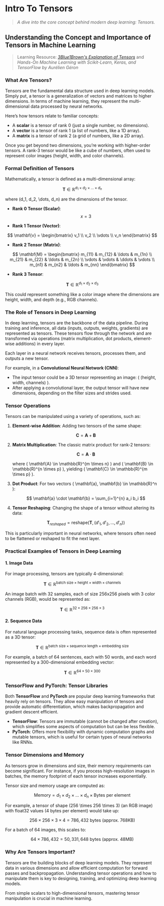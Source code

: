 # Intro To Tensors
> *A dive into the core concept behind modern deep learning: Tensors.*

## Understanding the Concept and Importance of Tensors in Machine Learning

> Learning Resource: *[3Blue1Brown's Explanation of Tensors](https://www.youtube.com/watch?v=f5liqUk0ZTw)* and *Hands-On Machine Learning with Scikit-Learn, Keras, and TensorFlow by Aurélien Géron*

### What Are Tensors?

Tensors are the fundamental data structure used in deep learning models. Simply put, a tensor is a generalization of vectors and matrices to higher dimensions. In terms of machine learning, they represent the multi-dimensional data processed by neural networks.

Here’s how tensors relate to familiar concepts:

- A **scalar** is a tensor of rank 0 (just a single number, no dimensions).
- A **vector** is a tensor of rank 1 (a list of numbers, like a 1D array).
- A **matrix** is a tensor of rank 2 (a grid of numbers, like a 2D array).

Once you get beyond two dimensions, you’re working with higher-order tensors. A rank-3 tensor would be like a cube of numbers, often used to represent color images (height, width, and color channels).

### Formal Definition of Tensors

Mathematically, a tensor is defined as a multi-dimensional array:

$$
\mathbf{T} \in \mathbb{R}^{d_1 \times d_2 \times \ldots \times d_n}
$$

where \(d_1, d_2, \dots, d_n\) are the dimensions of the tensor.

- **Rank 0 Tensor (Scalar)**: 
$$
x = 3
$$

- **Rank 1 Tensor (Vector)**:

$$
\mathbf{v} = \begin{bmatrix}
v_1 \\
v_2 \\
\vdots \\
v_n
\end{bmatrix}
$$

- **Rank 2 Tensor (Matrix)**:

$$
\mathbf{M} = \begin{bmatrix}
m_{11} & m_{12} & \ldots & m_{1n} \\
m_{21} & m_{22} & \ldots & m_{2n} \\
\vdots & \vdots & \ddots & \vdots \\
m_{n1} & m_{n2} & \ldots & m_{nn}
\end{bmatrix}
$$

- **Rank 3 Tensor**:

$$
\mathbf{T} \in \mathbb{R}^{d_1 \times d_2 \times d_3}
$$

This could represent something like a color image where the dimensions are height, width, and depth (e.g., RGB channels).

### The Role of Tensors in Deep Learning

In deep learning, tensors are the backbone of the data pipeline. During training and inference, all data (inputs, outputs, weights, gradients) are represented as tensors. These tensors flow through the network and are transformed via operations (matrix multiplication, dot products, element-wise additions) in every layer.

Each layer in a neural network receives tensors, processes them, and outputs a new tensor.

For example, in a **Convolutional Neural Network (CNN)**:
- The input tensor could be a 3D tensor representing an image: \( (height, width, channels) \).
- After applying a convolutional layer, the output tensor will have new dimensions, depending on the filter sizes and strides used.

### Tensor Operations

Tensors can be manipulated using a variety of operations, such as:

1. **Element-wise Addition**:
   Adding two tensors of the same shape:
   
   $$
   \mathbf{C} = \mathbf{A} + \mathbf{B}
   $$

2. **Matrix Multiplication**:
   The classic matrix product for rank-2 tensors:
   
   $$
   \mathbf{C} = \mathbf{A} \cdot \mathbf{B}
   $$
   
   where \( \mathbf{A} \in \mathbb{R}^{m \times n} \) and \( \mathbf{B} \in \mathbb{R}^{n \times p} \), yielding \( \mathbf{C} \in \mathbb{R}^{m \times p} \).

3. **Dot Product**:
   For two vectors \( \mathbf{a}, \mathbf{b} \in \mathbb{R}^n \):
   
   $$
   \mathbf{a} \cdot \mathbf{b} = \sum_{i=1}^{n} a_i b_i
   $$

4. **Tensor Reshaping**:
   Changing the shape of a tensor without altering its data:
   
   $$
   \mathbf{T}_{reshaped} = \text{reshape}(\mathbf{T}, (d'_1, d'_2, \ldots, d'_n))
   $$

This is particularly important in neural networks, where tensors often need to be flattened or reshaped to fit the next layer.

### Practical Examples of Tensors in Deep Learning

#### 1. **Image Data**
For image processing, tensors are typically 4-dimensional:

$$
\mathbf{T} \in \mathbb{R}^{\text{batch size} \times \text{height} \times \text{width} \times \text{channels}}
$$

An image batch with 32 samples, each of size 256x256 pixels with 3 color channels (RGB), would be represented as:

$$
\mathbf{T} \in \mathbb{R}^{32 \times 256 \times 256 \times 3}
$$

#### 2. **Sequence Data**
For natural language processing tasks, sequence data is often represented as a 3D tensor:

$$
\mathbf{T} \in \mathbb{R}^{\text{batch size} \times \text{sequence length} \times \text{embedding size}}
$$

For example, a batch of 64 sentences, each with 50 words, and each word represented by a 300-dimensional embedding vector:

$$
\mathbf{T} \in \mathbb{R}^{64 \times 50 \times 300}
$$

### TensorFlow and PyTorch: Tensor Libraries

Both **TensorFlow** and **PyTorch** are popular deep learning frameworks that heavily rely on tensors. They allow easy manipulation of tensors and provide automatic differentiation, which makes backpropagation and gradient descent efficient.

- **TensorFlow**: Tensors are immutable (cannot be changed after creation), which simplifies some aspects of computation but can be less flexible.
- **PyTorch**: Offers more flexibility with dynamic computation graphs and mutable tensors, which is useful for certain types of neural networks like RNNs.

### Tensor Dimensions and Memory

As tensors grow in dimensions and size, their memory requirements can become significant. For instance, if you process high-resolution images in batches, the memory footprint of each tensor increases exponentially.

Tensor size and memory usage are computed as:

$$
\text{Memory} = d_1 \times d_2 \times \ldots \times d_n \times \text{Bytes per element}
$$

For example, a tensor of shape \(256 \times 256 \times 3\) (an RGB image) with float32 values (4 bytes per element) would take up:

$$
256 \times 256 \times 3 \times 4 = 786,432 \text{ bytes (approx. 768KB)}
$$

For a batch of 64 images, this scales to:

$$
64 \times 786,432 = 50,331,648 \text{ bytes (approx. 48MB)}
$$

### Why Are Tensors Important?

Tensors are the building blocks of deep learning models. They represent data in various dimensions and allow efficient computation for forward passes and backpropagation. Understanding tensor operations and how to manipulate them is key to designing, training, and optimizing deep learning models.

From simple scalars to high-dimensional tensors, mastering tensor manipulation is crucial in machine learning.